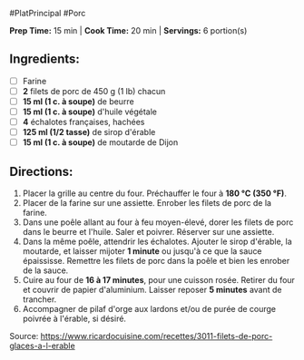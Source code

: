 #PlatPrincipal #Porc

**Prep Time:** 15 min  | **Cook Time:** 20 min  | **Servings:** 6 portion(s) 

## Ingredients:
- [ ] Farine
- [ ] **2** filets de porc de 450 g (1 lb) chacun
- [ ] **15 ml (1 c. à soupe)** de beurre
- [ ] **15 ml (1 c. à soupe)** d'huile végétale
- [ ] **4** échalotes françaises, hachées
- [ ] **125 ml (1/2 tasse)** de sirop d'érable
- [ ] **15 ml (1 c. à soupe)** de moutarde de Dijon

## Directions:
1. Placer la grille au centre du four. Préchauffer le four à **180 °C (350 °F)**.
2. Placer de la farine sur une assiette. Enrober les filets de porc de la farine.
3. Dans une poêle allant au four à feu moyen-élevé, dorer les filets de porc dans le beurre et l'huile. Saler et poivrer. Réserver sur une assiette.
4. Dans la même poêle, attendrir les échalotes. Ajouter le sirop d'érable, la moutarde, et laisser mijoter **1 minute** ou jusqu'à ce que la sauce épaississe. Remettre les filets de porc dans la poêle et bien les enrober de la sauce.
5. Cuire au four de **16 à 17 minutes**, pour une cuisson rosée. Retirer du four et couvrir de papier d'aluminium. Laisser reposer **5 minutes** avant de trancher.
6. Accompagner de pilaf d'orge aux lardons et/ou de purée de courge poivrée à l'érable, si désiré.

Source: https://www.ricardocuisine.com/recettes/3011-filets-de-porc-glaces-a-l-erable